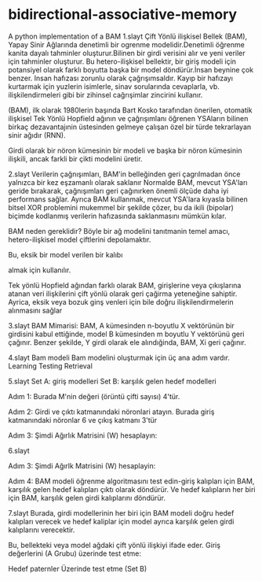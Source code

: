 # bidirectional-associative-memory
 A python implementation of a BAM
1.slayt
Çift Yönlü ilişkisel Bellek (BAM), Yapay Sinir Ağlarında denetimli bir ogrenme modelidir.Denetimli öğrenme kanita dayalı tahminler oluşturur.Bilinen bir girdi verisini alır ve yeni veriler için tahminler oluşturur. Bu hetero-ilişkisel bellektir, bir giriş modeli için potansiyel olarak farklı boyutta başka bir model döndürür.İnsan beynine çok benzer. Insan hafızası zorunlu olarak çağrışımsaldır. Kayıp bir hafızayı kurtarmak için yuzlerin isimlerle, sinav sorularında cevaplarla, vb. ilişkilendirmeleri gibi bir zihinsel cağrışimlar zincirini kullanır.

(BAM), ilk olarak 1980lerin başında Bart Kosko tarafından önerilen, otomatik ilişkisel Tek Yönlü Hopfield ağının ve çağrışımlanı öğrenen YSAların bilinen birkaç dezavantajınin üstesinden gelmeye çalışan özel bir türde tekrarlayan sinir ağıdır (RNN).

Girdi olarak bir nöron kümesinin bir modeli ve başka bir nöron kümesinin ilişkili, ancak farkli bir çikti modelini üretir.

2.slayt
Verilerin çağnışımları, BAM'in belleğinden geri çagrılmadan önce yalnızca bir kez eşzamanlı olarak saklanır Normalde BAM, mevcut YSA'ları geride bırakarak, çağnışımları geri çağınırken önemli ölçüde daha iyi performans sağlar. Ayrıca BAM kullanmak, mevcut YSA'lara kıyasla bilinen bitsel XOR problemini mukemmel bir şekilde çözer, bu da ikili (bipolar) biçimde kodlanmış verilerin hafızasında saklanmasını mümkün kılar.

BAM neden gereklidir? Böyle bir ağ modelini tanıtmanin temel amacı, hetero-ilişkisel model çiftlerini depolamaktır.

Bu, eksik bir model verilen bir kalıbı

almak için kullanılır.

Tek yönlü Hopfield ağından farklı olarak BAM, girişlerine veya çıkışlarına atanan veri ilişkilerini çift yönlü olarak geri çağirma yeteneğine sahiptir. Ayrica, eksik veya bozuk ginş venleri için bile doğru ilişkilendirmelerin alınmasını sağlar

3.slayt
BAM Mimarisi: BAM, A kümesinden n-boyutlu X vektörünün bir girdisini kabul ettiğinde, model B kümesinden m boyutlu Y vektörünü geri çağınır. Benzer şekilde, Y girdi olarak ele alındığinda, BAM, Xi geri çağınır.

4.slayt 
Bam modeli
Bam modelini oluşturmak için üç ana adım vardır.
Learning
Testing
Retrieval

5.slayt
Set A: giriş modelleri
Set B: karşılık gelen hedef modelleri

Adım 1: Burada M'nin değeri (örüntü çifti sayısı) 4'tür.

Adım 2: Girdi ve çıktı katmanındaki nöronlari atayın. Burada giriş katmanındaki nöronlar 6 ve çıkış katmanı 3'tür

Adım 3: Şimdi Ağırlık Matrisini (W) hesaplayın:

6.slayt


Adım 3: Şimdi Ağırlk Matrisini (W) hesaplayin:



Adım 4: BAM modeli öğrenme algoritmasını test edin-giriş kalıpları için BAM, karşılık gelen hedef kalıpları çıktı olarak döndürür. Ve hedef kalıpların her biri için BAM, karşılık gelen girdi kalıplarını döndürür.

7.slayt
Burada, girdi modellerinin her biri için BAM modeli doğru hedef kalıpları verecek ve hedef kaliplar için model ayrıca karşılık gelen girdi kalıplarını verecektir.

Bu, bellekteki veya model ağdaki çift yönlü ilişkiyi ifade eder.
Giriş değerlerini (A Grubu) üzerinde test etme:

Hedef paternler Üzerinde test etme (Set B)
